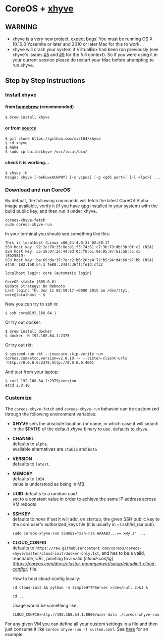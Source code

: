 # CoreOS + [xhyve](https://github.com/mist64/xhyve)

**WARNING**
-----------
 - xhyve is a very new project, expect bugs! You must be running OS X 10.10.3 Yosemite or later and 2010 or later Mac for this to work.
 - xhyve will crash your system if VirtualBox had been run previously (see xhyve's issues [#5](mist64/xhyve#5) and [#9](mist64/xhyve#9) for the full context). So if you were using it in your current session please do restart your Mac before attempting to run xhyve.

## Step by Step Instructions

### Install xhyve
#### from [homebrew](http://brew.sh) (recommended)
```
$ brew install xhyve
```
#### or from [source](https://github.com/mist64/xhyve)
```
$ git clone https://github.com/mist64/xhyve
$ cd xhyve
$ make
$ sudo cp build/xhyve /usr/local/bin/
```
#### check it is working...
```
$ xhyve -h
Usage: xhyve [-behuwxACHPWY] [-c vcpus] [-g <gdb port>] [-l <lpc>] ...
```

### Download and run CoreOS

By default, the following commands will fetch the latest CoreOS Alpha image
available, verify it (if you have gpg installed in your system) with the build
public key, and then run it under xhyve.

```
coreos-xhyve-fetch
sudo coreos-xhyve-run
```

In your terminal you should see something like this:

```
This is localhost (Linux x86_64 4.0.3) 02:59:17
SSH host key: 92:2e:78:25:8e:81:f3:74:61:c7:3b:79:db:3b:0f:c2 (DSA)
SSH host key: 55:19:07:2c:44:9d:0c:f8:61:9e:95:97:61:ab:c5:c5 (ED25519)
SSH host key: ba:69:da:37:7e:c2:b6:26:e4:72:b5:94:d4:b8:97:bb (RSA)
eth0: 192.168.64.1 fe80::24d7:36ff:fe1d:cf32

localhost login: core (automatic login)

CoreOS stable (695.0.0)
Update Strategy: No Reboots
Last login: Thu Jun 11 02:59:17 +0000 2015 on /dev/tty1.
core@localhost ~ $
```

Now you can try to ssh in:

```
$ ssh core@192.168.64.1
```

Or try out docker:

```
$ brew install docker
$ docker -H 192.168.64.1:2375
```

Or try out rkt:

```
$ systemd-run rkt --insecure-skip-verify run coreos.com/etcd,version=v2.0.10 -- --listen-client-urls 'http://0.0.0.0:2379,http://0.0.0.0:4001'
```

And test from your laptop:

```
$ curl 192.168.64.1:2379/version
etcd 2.0.10
```

### Customize

The `coreos-xhyve-fetch` and `coreos-xhyve-run` behavior can be customized
through the following environment variables:
- **XHYVE**
  sets the absolute location (or name, in which case it will search in the $PATH) of the default *xhyve* binary to use.
  defaults to `xhyve`.
- **CHANNEL**  
  defaults to `alpha`.  
  available alternatives are `stable` and `beta`
- **VERSION**  
  defaults to `latest`.
- **MEMORY**  
  defaults to `1024`.  
  value is understood as being in MB.
- **UUID**
  defaults to a random *uuid*.  
  set to a constant value in order to achieve the same IP address across VM reboots.
- **SSHKEY**  
  defaults to *none*
  if set it will add, on startup, the given SSH public key to the *core*
  user's authorized_keys file (it is usually in ~/.ssh/id_rsa.pub).  
  ```
  sudo coreos-xhyve-run SSHKEY="ssh-rsa AAAAB3...== x@y.z" ...
  ```
- **CLOUD_CONFIG**  
  defaults to `https://raw.githubusercontent.com/coreos/coreos-xhyve/master/cloud-init/docker-only.txt`, and has to be a valid, reachable, URL,
  pointing to a valid *[cloud-config]
  (https://coreos.com/docs/cluster-management/setup/cloudinit-cloud-config/)*
  file.

  How to host cloud-config locally:
  ```
  cd cloud-init && python -m SimpleHTTPServer >/dev/null 2>&1 &
  ``` 
  ```
  cd ..
  ```
  Usage would be something like:
  ```
  CLOUD_CONFIG=http://192.168.64.1:8000/user-data ./coreos-xhyve-run
  ```

For any given VM you can define all your custom settings in a file and then
just consume it like `coreos-xhyve-run -f custom.conf`.
See [here](custom.conf) for an example.
